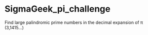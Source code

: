 # SigmaGeek_pi_challenge
Find large palindromic prime numbers in the decimal expansion of π (3,1415…)
